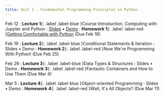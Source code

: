 ```yaml
---
title: Unit 1 - Fundamental Programming Principles in Python
---
```


Feb 12
: **Lecture 1**{: .label .label-blue }Course Introduction, Computing with Jupyter and Python
  : [Slides](https://docs.google.com/presentation/d/18hBKFqQRhElRFElOC7hZIXCEQCm5uTrnWNbOYfLOc-U/edit?usp=sharing) • [Demo](https://colab.research.google.com/drive/1esC2GrMhIzhaRpzUWbs99XEOXlAxjFIA?usp=sharing)
: **Homework 1**{: .label .label-red }[Getting Comfortable with Python](https://drive.google.com/file/d/1G3750a3DTJOspzP95KVzUZ9kRUz-EtbA/view?usp=sharing) (Due Feb 18)

Feb 19
: **Lecture 2**{: .label .label-blue }Conditional Statements & Iteration
  : Slides • Demo
: **Homework 2**{: .label .label-red }Now We're Programming With Python! (Due Feb 25)

Feb 26
: **Lecture 3**{: .label .label-blue }Data Types & Structures
  : Slides • Demo
: **Homework 3**{: .label .label-red }Fantastic Containers and How to Use Them (Due Mar 4)

Mar 5
: **Lecture 4**{: .label .label-blue }Object-oriented Programming
  : Slides • Demo
: **Homework 4**{: .label .label-red }Wait, It's All Objects? (Due Mar 11)
